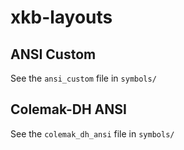 # xkb-layouts

## ANSI Custom

See the `ansi_custom` file in `symbols/`



## Colemak-DH ANSI

See the `colemak_dh_ansi` file in `symbols/`

